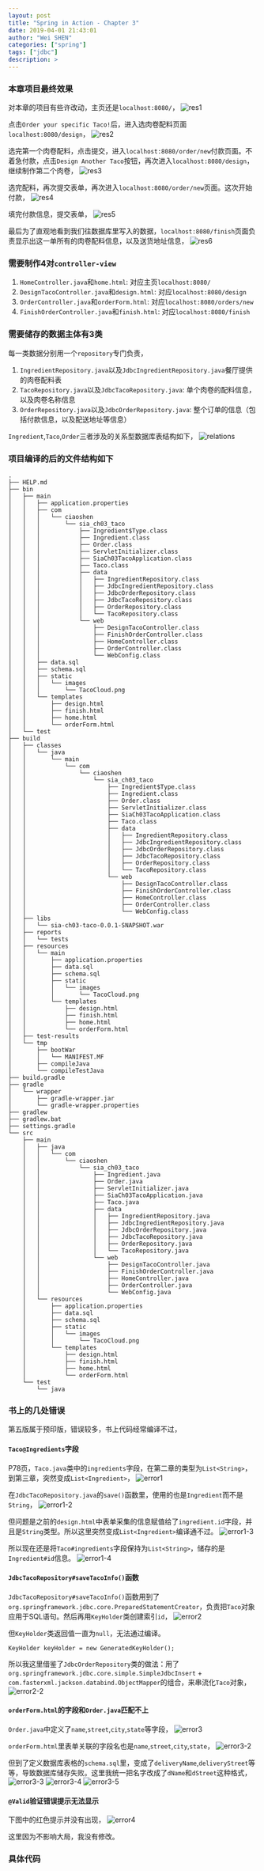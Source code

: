 ```yaml
---
layout: post
title: "Spring in Action - Chapter 3"
date: 2019-04-01 21:43:01
author: "Wei SHEN"
categories: ["spring"]
tags: ["jdbc"]
description: >
---
```


### 本章项目最终效果
对本章的项目有些许改动，主页还是`localhost:8080/`，
![res1](/images/spring-in-action-demo-ch03/res1.png)

点击`Order your specific Taco!`后，进入选肉卷配料页面`localhost:8080/design`，
![res2](/images/spring-in-action-demo-ch03/res2.png)

选完第一个肉卷配料，点击提交，进入`localhost:8080/order/new`付款页面。不着急付款，点击`Design Another Taco`按钮，再次进入`localhost:8080/design`，继续制作第二个肉卷，
![res3](/images/spring-in-action-demo-ch03/res3.png)

选完配料，再次提交表单，再次进入`localhost:8080/order/new`页面。这次开始付款，
![res4](/images/spring-in-action-demo-ch03/res4.png)

填完付款信息，提交表单，
![res5](/images/spring-in-action-demo-ch03/res5.png)

最后为了直观地看到我们往数据库里写入的数据，`localhost:8080/finish`页面负责显示出这一单所有的肉卷配料信息，以及送货地址信息，
![res6](/images/spring-in-action-demo-ch03/res6.png)

### 需要制作4对`controller-view`
1. `HomeController.java`和`home.html`: 对应主页`localhost:8080/`
2. `DesignTacoController.java`和`design.html`: 对应`localhost:8080/design`
3. `OrderController.java`和`orderForm.html`: 对应`localhost:8080/orders/new`
4. `FinishOrderController.java`和`finish.html`: 对应`localhost:8080/finish`

### 需要储存的数据主体有3类
每一类数据分别用一个`repository`专门负责，
1. `IngredientRepository.java`以及`JdbcIngredientRepository.java`餐厅提供的肉卷配料表
2. `TacoRepository.java`以及`JdbcTacoRepository.java`: 单个肉卷的配料信息，以及肉卷名称信息
2. `OrderRepository.java`以及`JdbcOrderRepository.java`: 整个订单的信息（包括付款信息，以及配送地址等信息）

`Ingredient`,`Taco`,`Order`三者涉及的关系型数据库表结构如下，
![relations](/images/spring-in-action-demo-ch03/relations.png)

### 项目编译的后的文件结构如下
```
.
├── HELP.md
├── bin
│   ├── main
│   │   ├── application.properties
│   │   ├── com
│   │   │   └── ciaoshen
│   │   │       └── sia_ch03_taco
│   │   │           ├── Ingredient$Type.class
│   │   │           ├── Ingredient.class
│   │   │           ├── Order.class
│   │   │           ├── ServletInitializer.class
│   │   │           ├── SiaCh03TacoApplication.class
│   │   │           ├── Taco.class
│   │   │           ├── data
│   │   │           │   ├── IngredientRepository.class
│   │   │           │   ├── JdbcIngredientRepository.class
│   │   │           │   ├── JdbcOrderRepository.class
│   │   │           │   ├── JdbcTacoRepository.class
│   │   │           │   ├── OrderRepository.class
│   │   │           │   └── TacoRepository.class
│   │   │           └── web
│   │   │               ├── DesignTacoController.class
│   │   │               ├── FinishOrderController.class
│   │   │               ├── HomeController.class
│   │   │               ├── OrderController.class
│   │   │               └── WebConfig.class
│   │   ├── data.sql
│   │   ├── schema.sql
│   │   ├── static
│   │   │   └── images
│   │   │       └── TacoCloud.png
│   │   └── templates
│   │       ├── design.html
│   │       ├── finish.html
│   │       ├── home.html
│   │       └── orderForm.html
│   └── test
├── build
│   ├── classes
│   │   └── java
│   │       └── main
│   │           └── com
│   │               └── ciaoshen
│   │                   └── sia_ch03_taco
│   │                       ├── Ingredient$Type.class
│   │                       ├── Ingredient.class
│   │                       ├── Order.class
│   │                       ├── ServletInitializer.class
│   │                       ├── SiaCh03TacoApplication.class
│   │                       ├── Taco.class
│   │                       ├── data
│   │                       │   ├── IngredientRepository.class
│   │                       │   ├── JdbcIngredientRepository.class
│   │                       │   ├── JdbcOrderRepository.class
│   │                       │   ├── JdbcTacoRepository.class
│   │                       │   ├── OrderRepository.class
│   │                       │   └── TacoRepository.class
│   │                       └── web
│   │                           ├── DesignTacoController.class
│   │                           ├── FinishOrderController.class
│   │                           ├── HomeController.class
│   │                           ├── OrderController.class
│   │                           └── WebConfig.class
│   ├── libs
│   │   └── sia-ch03-taco-0.0.1-SNAPSHOT.war
│   ├── reports
│   │   └── tests
│   ├── resources
│   │   └── main
│   │       ├── application.properties
│   │       ├── data.sql
│   │       ├── schema.sql
│   │       ├── static
│   │       │   └── images
│   │       │       └── TacoCloud.png
│   │       └── templates
│   │           ├── design.html
│   │           ├── finish.html
│   │           ├── home.html
│   │           └── orderForm.html
│   ├── test-results
│   └── tmp
│       ├── bootWar
│       │   └── MANIFEST.MF
│       ├── compileJava
│       └── compileTestJava
├── build.gradle
├── gradle
│   └── wrapper
│       ├── gradle-wrapper.jar
│       └── gradle-wrapper.properties
├── gradlew
├── gradlew.bat
├── settings.gradle
└── src
    ├── main
    │   ├── java
    │   │   └── com
    │   │       └── ciaoshen
    │   │           └── sia_ch03_taco
    │   │               ├── Ingredient.java
    │   │               ├── Order.java
    │   │               ├── ServletInitializer.java
    │   │               ├── SiaCh03TacoApplication.java
    │   │               ├── Taco.java
    │   │               ├── data
    │   │               │   ├── IngredientRepository.java
    │   │               │   ├── JdbcIngredientRepository.java
    │   │               │   ├── JdbcOrderRepository.java
    │   │               │   ├── JdbcTacoRepository.java
    │   │               │   ├── OrderRepository.java
    │   │               │   └── TacoRepository.java
    │   │               └── web
    │   │                   ├── DesignTacoController.java
    │   │                   ├── FinishOrderController.java
    │   │                   ├── HomeController.java
    │   │                   ├── OrderController.java
    │   │                   └── WebConfig.java
    │   └── resources
    │       ├── application.properties
    │       ├── data.sql
    │       ├── schema.sql
    │       ├── static
    │       │   └── images
    │       │       └── TacoCloud.png
    │       └── templates
    │           ├── design.html
    │           ├── finish.html
    │           ├── home.html
    │           └── orderForm.html
    └── test
        └── java
```

### 书上的几处错误
第五版属于预印版，错误较多，书上代码经常编译不过，

#### `Taco@Ingredients`字段
P78页，`Taco.java`类中的`ingredients`字段，在第二章的类型为`List<String>`，到第三章，突然变成`List<Ingredient>`，
![error1](/images/spring-in-action-demo-ch03/error1.png)

在`JdbcTacoRepository.java`的`save()`函数里，使用的也是`Ingredient`而不是`String`，
![error1-2](/images/spring-in-action-demo-ch03/error1-2.png)

但问题是之前的`design.html`中表单采集的信息赋值给了`ingredient.id`字段，并且是`String`类型。所以这里突然变成`List<Ingredient>`编译通不过。
![error1-3](/images/spring-in-action-demo-ch03/error1-3.png)

所以现在还是将`Taco#ingredients`字段保持为`List<String>`，储存的是`Ingredient#id`信息。
![error1-4](/images/spring-in-action-demo-ch03/error1-4.png)

#### `JdbcTacoRepository#saveTacoInfo()`函数
`JdbcTacoRepository#saveTacoInfo()`函数用到了`org.springframework.jdbc.core.PreparedStatementCreator`，负责把`Taco`对象应用于SQL语句。然后再用`KeyHolder`类创建索引`id`，
![error2](/images/spring-in-action-demo-ch03/error2.png)

但`KeyHolder`类返回值一直为`null`，无法通过编译。
```
KeyHolder keyHolder = new GeneratedKeyHolder();
```

所以我这里借鉴了`JdbcOrderRepository`类的做法：用了`org.springframework.jdbc.core.simple.SimpleJdbcInsert` + `com.fasterxml.jackson.databind.ObjectMapper`的组合，来串流化`Taco`对象，
![error2-2](/images/spring-in-action-demo-ch03/error2-2.png)

#### `orderForm.html`的字段和`Order.java`匹配不上
`Order.java`中定义了`name`,`street`,`city`,`state`等字段，
![error3](/images/spring-in-action-demo-ch03/error3.png)

`orderForm.html`里表单关联的字段名也是`name`,`street`,`city`,`state`，
![error3-2](/images/spring-in-action-demo-ch03/error3-2.png)

但到了定义数据库表格的`schema.sql`里，变成了`deliveryName`,`deliveryStreet`等等，导致数据库储存失败。这里我统一把名字改成了`dName`和`dStreet`这种格式，
![error3-3](/images/spring-in-action-demo-ch03/error3-3.png)
![error3-4](/images/spring-in-action-demo-ch03/error3-4.png)
![error3-5](/images/spring-in-action-demo-ch03/error3-5.png)

#### `@Valid`验证错误提示无法显示
下图中的红色提示并没有出现，
![error4](/images/spring-in-action-demo-ch03/error4.png)

这里因为不影响大局，我没有修改。

### 具体代码
